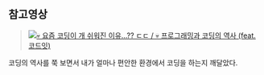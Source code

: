 ## 참고영상
> [![💀 요즘 코딩이 개 쉬워진 이유…?? ㄷㄷ / 💀 프로그래밍과 코딩의 역사 (feat.코드잇)](https://img.youtube.com/vi/H8fUXEA3_7A/0.jpg)](https://www.youtube.com/watch?v=H8fUXEA3_7A)

코딩의 역사를 쭉 보면서 내가 얼마나 편안한 환경에서 코딩을 하는지 깨달았다.
